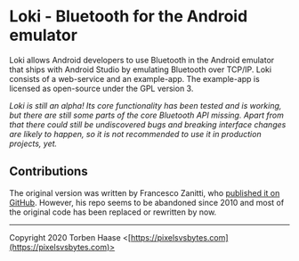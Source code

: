 # Loki - Bluetooth for the Android emulator

Loki allows Android developers to use Bluetooth in the Android emulator that ships with Android Studio by emulating Bluetooth over TCP/IP. Loki consists of a web-service and an example-app. The example-app is licensed as open-source under the GPL version 3.

*Loki is still an alpha! Its core functionality has been tested and is working, but there are still some parts of the core Bluetooth API missing. Apart from that there could still be undiscovered bugs and breaking interface changes are likely to happen, so it is not recommended to use it in production projects, yet.*

## Contributions

The original version was written by Francesco Zanitti, who [published it on GitHub](https://github.com/cheng81/Android-Bluetooth-Simulator/). However, his repo seems to be abandoned since 2010 and most of the original code has been replaced or rewritten by now.

----

Copyright 2020 Torben Haase \<[https://pixelsvsbytes.com](https://pixelsvsbytes.com)>
